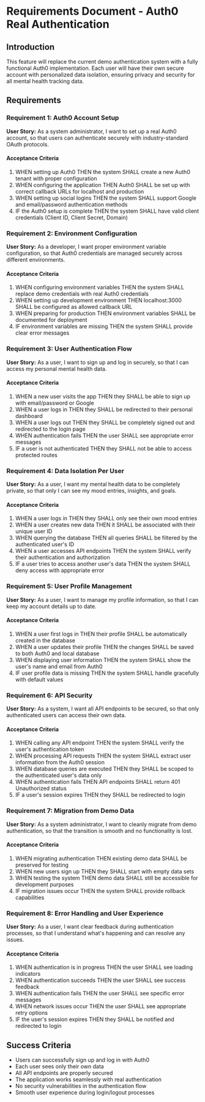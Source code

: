 # Requirements Document - Auth0 Real Authentication

## Introduction

This feature will replace the current demo authentication system with a fully functional Auth0 implementation. Each user will have their own secure account with personalized data isolation, ensuring privacy and security for all mental health tracking data.

## Requirements

### Requirement 1: Auth0 Account Setup

**User Story:** As a system administrator, I want to set up a real Auth0 account, so that users can authenticate securely with industry-standard OAuth protocols.

#### Acceptance Criteria

1. WHEN setting up Auth0 THEN the system SHALL create a new Auth0 tenant with proper configuration
2. WHEN configuring the application THEN Auth0 SHALL be set up with correct callback URLs for localhost and production
3. WHEN setting up social logins THEN the system SHALL support Google and email/password authentication methods
4. IF the Auth0 setup is complete THEN the system SHALL have valid client credentials (Client ID, Client Secret, Domain)

### Requirement 2: Environment Configuration

**User Story:** As a developer, I want proper environment variable configuration, so that Auth0 credentials are managed securely across different environments.

#### Acceptance Criteria

1. WHEN configuring environment variables THEN the system SHALL replace demo credentials with real Auth0 credentials
2. WHEN setting up development environment THEN localhost:3000 SHALL be configured as allowed callback URL
3. WHEN preparing for production THEN environment variables SHALL be documented for deployment
4. IF environment variables are missing THEN the system SHALL provide clear error messages

### Requirement 3: User Authentication Flow

**User Story:** As a user, I want to sign up and log in securely, so that I can access my personal mental health data.

#### Acceptance Criteria

1. WHEN a new user visits the app THEN they SHALL be able to sign up with email/password or Google
2. WHEN a user logs in THEN they SHALL be redirected to their personal dashboard
3. WHEN a user logs out THEN they SHALL be completely signed out and redirected to the login page
4. WHEN authentication fails THEN the user SHALL see appropriate error messages
5. IF a user is not authenticated THEN they SHALL not be able to access protected routes

### Requirement 4: Data Isolation Per User

**User Story:** As a user, I want my mental health data to be completely private, so that only I can see my mood entries, insights, and goals.

#### Acceptance Criteria

1. WHEN a user logs in THEN they SHALL only see their own mood entries
2. WHEN a user creates new data THEN it SHALL be associated with their unique user ID
3. WHEN querying the database THEN all queries SHALL be filtered by the authenticated user's ID
4. WHEN a user accesses API endpoints THEN the system SHALL verify their authentication and authorization
5. IF a user tries to access another user's data THEN the system SHALL deny access with appropriate error

### Requirement 5: User Profile Management

**User Story:** As a user, I want to manage my profile information, so that I can keep my account details up to date.

#### Acceptance Criteria

1. WHEN a user first logs in THEN their profile SHALL be automatically created in the database
2. WHEN a user updates their profile THEN the changes SHALL be saved to both Auth0 and local database
3. WHEN displaying user information THEN the system SHALL show the user's name and email from Auth0
4. IF user profile data is missing THEN the system SHALL handle gracefully with default values

### Requirement 6: API Security

**User Story:** As a system, I want all API endpoints to be secured, so that only authenticated users can access their own data.

#### Acceptance Criteria

1. WHEN calling any API endpoint THEN the system SHALL verify the user's authentication token
2. WHEN processing API requests THEN the system SHALL extract user information from the Auth0 session
3. WHEN database queries are executed THEN they SHALL be scoped to the authenticated user's data only
4. WHEN authentication fails THEN API endpoints SHALL return 401 Unauthorized status
5. IF a user's session expires THEN they SHALL be redirected to login

### Requirement 7: Migration from Demo Data

**User Story:** As a system administrator, I want to cleanly migrate from demo authentication, so that the transition is smooth and no functionality is lost.

#### Acceptance Criteria

1. WHEN migrating authentication THEN existing demo data SHALL be preserved for testing
2. WHEN new users sign up THEN they SHALL start with empty data sets
3. WHEN testing the system THEN demo data SHALL still be accessible for development purposes
4. IF migration issues occur THEN the system SHALL provide rollback capabilities

### Requirement 8: Error Handling and User Experience

**User Story:** As a user, I want clear feedback during authentication processes, so that I understand what's happening and can resolve any issues.

#### Acceptance Criteria

1. WHEN authentication is in progress THEN the user SHALL see loading indicators
2. WHEN authentication succeeds THEN the user SHALL see success feedback
3. WHEN authentication fails THEN the user SHALL see specific error messages
4. WHEN network issues occur THEN the user SHALL see appropriate retry options
5. IF the user's session expires THEN they SHALL be notified and redirected to login

## Success Criteria

- Users can successfully sign up and log in with Auth0
- Each user sees only their own data
- All API endpoints are properly secured
- The application works seamlessly with real authentication
- No security vulnerabilities in the authentication flow
- Smooth user experience during login/logout processes
